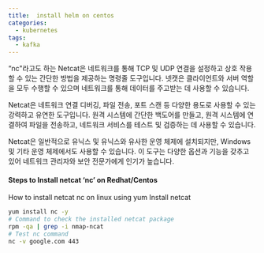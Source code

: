 ```yaml
---
title:  install helm on centos
categories:
  - kubernetes
tags: 
  - kafka
---
```


“nc"라고도 하는 Netcat은 네트워크를 통해 TCP 및 UDP 연결을 설정하고 상호 작용할 수 있는 간단한 방법을 제공하는 명령줄 도구입니다. 넷캣은 클라이언트와 서버 역할을 모두 수행할 수 있으며 네트워크를 통해 데이터를 주고받는 데 사용할 수 있습니다.

Netcat은 네트워크 연결 디버깅, 파일 전송, 포트 스캔 등 다양한 용도로 사용할 수 있는 강력하고 유연한 도구입니다. 원격 시스템에 간단한 백도어를 만들고, 원격 시스템에 연결하여 파일을 전송하고, 네트워크 서비스를 테스트 및 검증하는 데 사용할 수 있습니다.

Netcat은 일반적으로 유닉스 및 유닉스와 유사한 운영 체제에 설치되지만, Windows 및 기타 운영 체제에서도 사용할 수 있습니다. 이 도구는 다양한 옵션과 기능을 갖추고 있어 네트워크 관리자와 보안 전문가에게 인기가 높습니다.


#### Steps to Install netcat ‘nc’ on Redhat/Centos
How to install netcat nc on linux using yum
Install netcat
```bash
yum install nc -y
# Command to check the installed netcat package
rpm -qa | grep -i nmap-ncat
# Test nc command
nc -v google.com 443
```
